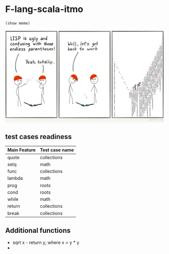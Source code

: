 # F-lang-scala-itmo
```lisp
(show meme) 
```
![meme](./meme/img.png)

## test cases readiness
| Main Feature | Test case name |
|--------------|----------------|
| quote        | collections    |
| setq         | math           |
| func         | collections    |
| lambda       | math           |
| prog         | roots          |
| cond         | roots          |
| while        | math           |
| return       | collections    |
| break        | collections    |

## Additional functions 
- sqrt x - return y, where x = y * y
- 